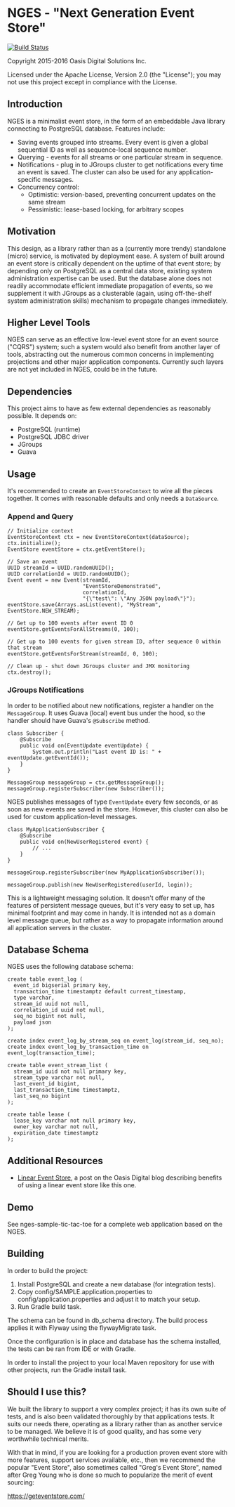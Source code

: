 # NGES - "Next Generation Event Store"

[![Build Status](https://travis-ci.org/OasisDigital/nges.svg?branch=master)](https://travis-ci.org/OasisDigital/nges)

Copyright 2015-2016 Oasis Digital Solutions Inc.

Licensed under the Apache License, Version 2.0 (the "License");
you may not use this project except in compliance with the License.

## Introduction

NGES is a minimalist event store, in the form of an embeddable Java library
connecting to PostgreSQL database. Features include:

* Saving events grouped into streams. Every event is given a global sequential ID as
  well as sequence-local sequence number.
* Querying - events for all streams or one particular stream in sequence.
* Notifications - plug in to JGroups cluster to get notifications every time an event
  is saved. The cluster can also be used for any application-specific messages.
* Concurrency control:
  * Optimistic: version-based, preventing concurrent updates on the same stream
  * Pessimistic: lease-based locking, for arbitrary scopes

## Motivation

This design, as a library rather than as a (currently more trendy) standalone (micro)
service, is motivated by deployment ease. A system of built around an event store is
critically dependent on the uptime of that event store; by depending only on PostgreSQL
as a central data store, existing system administration expertise can be used. But the
database alone does not readily accommodate efficient immediate propagation of events,
so we supplement it with JGroups as a clusterable (again, using off-the-shelf system
administration skills) mechanism to propagate changes immediately.

## Higher Level Tools

NGES can serve as an effective low-level event store for an event source ("CQRS") system;
such a system would also benefit from another layer of tools, abstracting out the numerous
common concerns in implementing projections and other major application components.
Currently such layers are not yet included in NGES, could be in the future.

## Dependencies

This project aims to have as few external dependencies as reasonably possible. It depends on:

* PostgreSQL (runtime)
* PostgreSQL JDBC driver
* JGroups
* Guava

## Usage

It's recommended to create an `EventStoreContext` to wire all the pieces together.
It comes with reasonable defaults and only needs a `DataSource`.

### Append and Query

    // Initialize context
    EventStoreContext ctx = new EventStoreContext(dataSource);
    ctx.initialize();
    EventStore eventStore = ctx.getEventStore();

    // Save an event
    UUID streamId = UUID.randomUUID();
    UUID correlationId = UUID.randomUUID();
    Event event = new Event(streamId,
                            "EventStoreDemonstrated",
                            correlationId,
                            "{\"test\": \"Any JSON payload\"}");
    eventStore.save(Arrays.asList(event), "MyStream", EventStore.NEW_STREAM);

    // Get up to 100 events after event ID 0
    eventStore.getEventsForAllStreams(0, 100);

    // Get up to 100 events for given stream ID, after sequence 0 within that stream
    eventStore.getEventsForStream(streamId, 0, 100);

    // Clean up - shut down JGroups cluster and JMX monitoring
    ctx.destroy();

### JGroups Notifications

In order to be notified about new notifications, register a handler on the `MessageGroup`.
It uses Guava (local) event bus under the hood, so the handler should have Guava's `@Subscribe` method.

    class Subscriber {
        @Subscribe
        public void on(EventUpdate eventUpdate) {
            System.out.println("Last event ID is: " + eventUpdate.getEventId());
        }
    }

    MessageGroup messageGroup = ctx.getMessageGroup();
    messageGroup.registerSubscriber(new Subscriber());

NGES publishes messages of type `EventUpdate` every few seconds, or as soon as new events are saved in the
store. However, this cluster can also be used for custom application-level messages.

    class MyApplicationSubscriber {
        @Subscribe
        public void on(NewUserRegistered event) {
            // ...
        }
    }

    messageGroup.registerSubscriber(new MyApplicationSubscriber());

    messageGroup.publish(new NewUserRegistered(userId, login));

This is a lightweight messaging solution. It doesn't offer many of the features of persistent message
queues, but it's very easy to set up, has minimal footprint and may come in handy. It is intended not
as a domain level message queue, but rather as a way to propagate information around all application
servers in the cluster.

## Database Schema

NGES uses the following database schema:

    create table event_log (
      event_id bigserial primary key,
      transaction_time timestamptz default current_timestamp,
      type varchar,
      stream_id uuid not null,
      correlation_id uuid not null,
      seq_no bigint not null,
      payload json
    );

    create index event_log_by_stream_seq on event_log(stream_id, seq_no);
    create index event_log_by_transaction_time on event_log(transaction_time);

    create table event_stream_list (
      stream_id uuid not null primary key,
      stream_type varchar not null,
      last_event_id bigint,
      last_transaction_time timestamptz,
      last_seq_no bigint
    );

    create table lease (
      lease_key varchar not null primary key,
      owner_key varchar not null,
      expiration_date timestamptz
    );

## Additional Resources

* [Linear Event Store](http://blog.oasisdigital.com/2015/cqrs-linear-event-store/),
   a post on the Oasis Digital blog describing benefits of using a
   linear event store like this one.

## Demo

See nges-sample-tic-tac-toe for a complete web application based on the NGES.

## Building

In order to build the project:

1. Install PostgreSQL and create a new database (for integration tests).
2. Copy config/SAMPLE.application.properties to config/application.properties
   and adjust it to match your setup.
3. Run Gradle build task.

The schema can be found in db_schema directory. The build process applies it with Flyway using the
flywayMigrate task.

Once the configuration is in place and database has the schema installed, the tests can be ran from IDE or
with Gradle.

In order to install the project to your local Maven repository for use with other projects, run the Gradle
install task.

## Should I use this?

We built the library to support a very complex project; it has its own
suite of tests, and is also been validated thoroughly by that
applications tests. It suits our needs there, operating as a library
rather than as another service to be managed. We believe it is of
good quality, and has some very worthwhile technical merits.

With that in mind, if you are looking for a production proven event
store with more features, support services available, etc., then we
recommend the popular "Event Store", also sometimes called "Greg's Event
Store", named after Greg Young who is done so much to popularize the
merit of event sourcing:

https://geteventstore.com/

